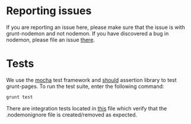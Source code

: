 # Reporting issues

If you are reporting an issue here, please make sure that the issue is with grunt-nodemon and not nodemon. If you have discovered a bug in nodemon, please file an issue [there](https://github.com/remy/nodemon/issues/new).

# Tests

 We use the [mocha](http://visionmedia.github.io/mocha/) test framework and [should](https://github.com/visionmedia/should.js/) assertion library to test grunt-pages. To run the test suite, enter the following command:

```bash
grunt test
```

There are integration tests located in [this](https://github.com/ChrisWren/grunt-nodemon/blob/master/test/integrationTests.js) file which verify that the .nodemonignore file is created/removed as expected.
